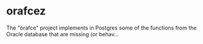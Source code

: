 # orafcez
The "orafce" project implements in Postgres some of the functions from the Oracle database that are missing (or behav…
